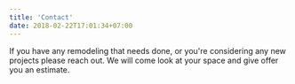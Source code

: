 ```yaml
---
title: 'Contact'
date: 2018-02-22T17:01:34+07:00
---
```


If you have any remodeling that needs done, or you're considering any new projects please reach out. We will come look at your space and give offer you an estimate.
